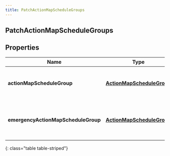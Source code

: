 ```yaml
---
title: PatchActionMapScheduleGroups
---
```

## PatchActionMapScheduleGroups


## Properties

| Name | Type | Description | Notes |
| ------------ | ------------- | ------------- | ------------- |
| **actionMapScheduleGroup** | <!----><!---->[**ActionMapScheduleGroup**](ActionMapScheduleGroup.html)<!----> | The actions map's associated schedule group. |  |
| **emergencyActionMapScheduleGroup** | <!----><!---->[**ActionMapScheduleGroup**](ActionMapScheduleGroup.html)<!----> | The action map's associated emergency schedule group. |  [optional] |
{: class="table table-striped"}



